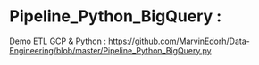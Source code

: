 # Pipeline_Python_BigQuery :
Demo ETL GCP & Python : https://github.com/MarvinEdorh/Data-Engineering/blob/master/Pipeline_Python_BigQuery.py

